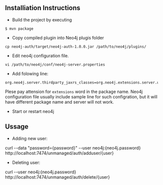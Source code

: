 ## Installiation Instructions

* Build the project by executing 

```
$ mvn package
```

* Copy compiled plugin into Neo4j plugis folder

```
cp neo4j-auth/target/neo4j-auth-1.0.0.jar /path/to/neo4j/plugins/
```

* Edit neo4j configuration file. 

```
vi /path/to/neo4j/conf/neo4j-server.properties
```

* Add folowing line:

```
org.neo4j.server.thirdparty_jaxrs_classes=org.neo4j.extensions.server.unmanaged=/unmanaged
```

Plese pay attension for `extensions` word in the package name. Neo4j configuration file usually include sample line for such configration, but it will have different package name and server will not work.

 
* Start or restart neo4j 

## Ussage

* Adding new user:

curl --data "password={password}" --user neo4j:{neo4j.password} http://localhost:7474/unmanaged/auth/adduser/{user}

* Deleting user:

curl --user neo4j:{neo4j.password} http://localhost:7474/unmanaged/auth/delete/{user}
 

